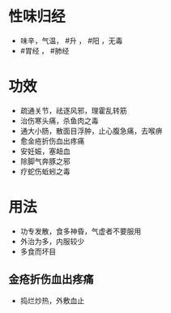 # 性味归经
- 味辛，气温， #升 ， #阳 ，无毒
-  #胃经 ， #肺经 
# 功效
- 疏通关节，祛逐风邪，理霍乱转筋
- 治伤寒头痛，杀鱼肉之毒
- 通大小肠，散面目浮肿，止心腹急痛，去喉痹
- 愈金疮折伤血出疼痛
- 安妊娠，塞衄血
- 除脚气奔豚之邪
- 疗蛇伤蚯蚓之毒
# 用法
- 功专发散，食多神昏，气虚者不要服用
- 外治为多，内服较少
- 多食而坏目
## 金疮折伤血出疼痛
- 捣烂炒热，外敷血止